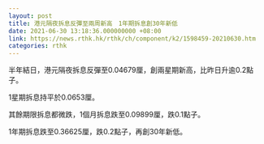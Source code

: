 ```yaml
---
layout: post
title: 港元隔夜拆息反彈至兩周新高　1年期拆息創30年新低
date: 2021-06-30 13:18:36.000000000 +08:00
link: https://news.rthk.hk/rthk/ch/component/k2/1598459-20210630.htm
categories: rthk
---
```


半年結日，港元隔夜拆息反彈至0.04679厘，創兩星期新高，比昨日升逾0.2點子。

1星期拆息持平於0.0653厘。

其餘期限拆息都微跌，1個月拆息跌至0.09899厘，跌0.1點子。

1年期拆息跌至0.36625厘，跌0.2點子，再創30年新低。

